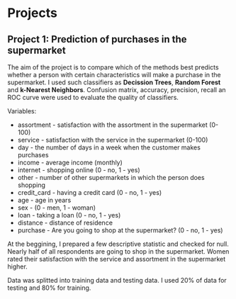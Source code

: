 # Projects


## Project 1: Prediction of purchases in the supermarket
The aim of the project is to compare which of the methods best predicts whether a person with certain characteristics will  make a purchase in the supermarket. I used such classifiers as **Decission Trees**, **Random Forest** and **k-Nearest Neighbors**. 
Confusion matrix, accuracy, precision, recall an ROC curve were used to evaluate the quality of classifiers. 

Variables:
* assortment - satisfaction with the assortment in the supermarket (0-100)
* service - satisfaction with the service in the supermarket (0-100)
* day - the number of days in a week when the customer makes purchases
* income - average income (monthly)
* internet - shopping online (0 - no, 1 - yes)
* other - number of other supermarkets in which the person does shopping
* credit_card - having a credit card (0 - no, 1 - yes)
* age - age in years
* sex - (0 - men, 1 - woman)
* loan - taking a loan (0 - no, 1 - yes)
* distance - distance of residence
* purchase - Are you going to shop at the supermarket? (0 - no, 1 - yes)

At the beggining, I prepared a few descriptive statistic and checked for null. Nearly half of all respondents are going to shop in the supermarket. Women rated their satisfaction with the service and assortment in the supermarket higher.



Data was splitted into training data and testing data. I used 20% of data for testing and 80% for training. 



